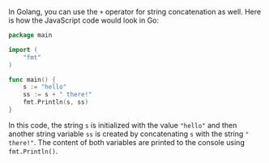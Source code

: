  In Golang, you can use the `+` operator for string concatenation as well. Here is how the JavaScript code would look in Go:

```go
package main

import (
	"fmt"
)

func main() {
	s := "hello"
	ss := s + " there!"
	fmt.Println(s, ss)
}
```
In this code, the string `s` is initialized with the value `"hello"` and then another string variable `ss` is created by concatenating `s` with the string `" there!"`. The content of both variables are printed to the console using `fmt.Println()`.
